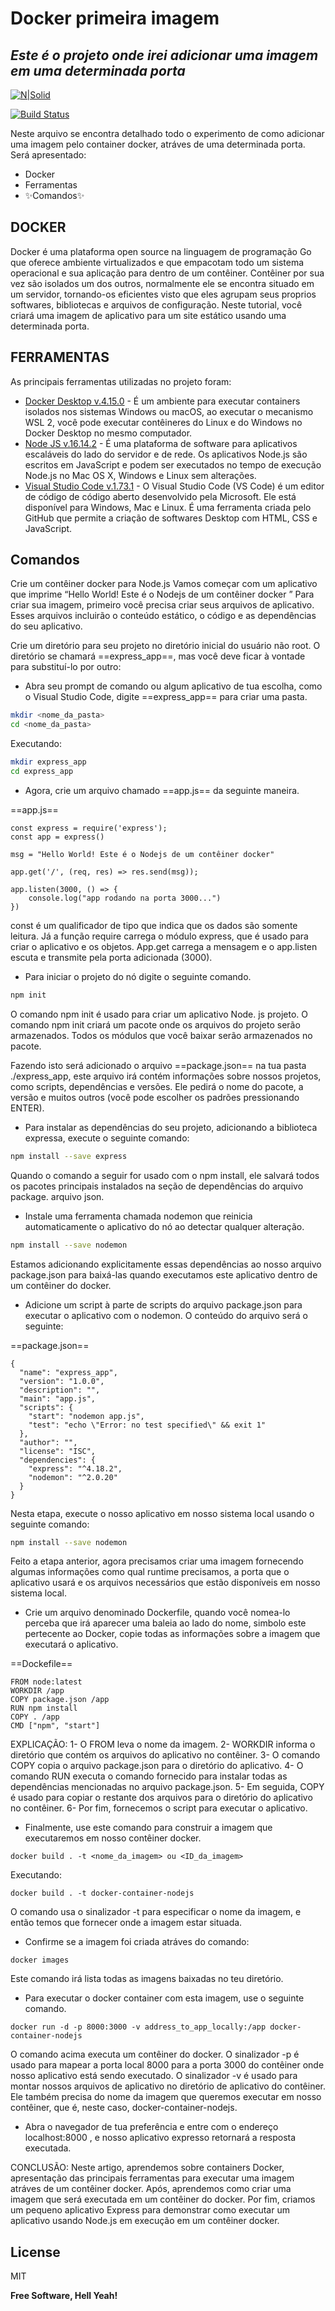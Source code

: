 # Docker primeira imagem
## _Este é o projeto onde irei adicionar uma imagem em uma determinada porta_

[![N|Solid](https://upload.wikimedia.org/wikipedia/commons/thumb/f/f3/LogoCompasso-positivo.png/440px-LogoCompasso-positivo.png)](https://compass.uol/pt/home/)

[![Build Status](https://travis-ci.org/joemccann/dillinger.svg?branch=master)](https://github.com/Jeef-Moreira)

Neste arquivo se encontra detalhado todo o experimento de como adicionar uma imagem pelo container docker, atráves de uma determinada porta. Será apresentado:
- Docker
- Ferramentas
- ✨Comandos✨

## DOCKER
Docker é uma plataforma open source na linguagem de programação Go que oferece ambiente virtualizados e que empacotam todo um sistema operacional e sua aplicação para dentro de um contêiner. 
Contêiner por sua vez são isolados um dos outros, normalmente ele se encontra situado em um servidor, tornando-os eficientes visto que eles agrupam seus proprios softwares, bibliotecas e arquivos de configuração. 
Neste tutorial, você criará uma imagem de aplicativo para um site estático usando uma determinada porta.


## FERRAMENTAS

As principais ferramentas utilizadas no projeto foram:

- [Docker Desktop v.4.15.0](https://www.docker.com/products/docker-desktop/) - É um ambiente para executar containers isolados nos sistemas Windows ou macOS, ao executar o mecanismo WSL 2, você pode executar contêineres do Linux e do Windows no Docker Desktop no mesmo computador.
- [Node JS v.16.14.2](https://nodejs.org/en/) - É uma plataforma de software para aplicativos escaláveis do lado do servidor e de rede. Os aplicativos Node.js são escritos em JavaScript e podem ser executados no tempo de execução Node.js no Mac OS X, Windows e Linux sem alterações.
- [Visual Studio Code v.1.73.1](https://code.visualstudio.com/) - O Visual Studio Code (VS Code) é um editor de código de código aberto desenvolvido pela Microsoft. Ele está disponível para Windows, Mac e Linux. É uma ferramenta criada pelo GitHub que permite a criação de softwares Desktop com HTML, CSS e JavaScript.


## Comandos

Crie um contêiner docker para Node.js
Vamos começar com um aplicativo que imprime “Hello World! Este é o Nodejs de um contêiner docker ”
Para criar sua imagem, primeiro você precisa criar seus arquivos de aplicativo. Esses arquivos incluirão o conteúdo estático, o código e as dependências do seu aplicativo.

Crie um diretório para seu projeto no diretório inicial do usuário não root. O diretório se chamará ==express_app==, mas você deve ficar à vontade para substituí-lo por outro:
* Abra seu prompt de comando ou algum aplicativo de tua escolha, como o Visual Studio Code, digite ==express_app== para criar uma pasta.

```sh
mkdir <nome_da_pasta>
cd <nome_da_pasta>
```
Executando:
```sh
mkdir express_app
cd express_app
```


* Agora, crie um arquivo chamado ==app.js== da seguinte maneira.

==app.js==
```
const express = require('express');
const app = express()

msg = "Hello World! Este é o Nodejs de um contêiner docker"

app.get('/', (req, res) => res.send(msg));

app.listen(3000, () => {
    console.log("app rodando na porta 3000...")
})
```
const é um qualificador de tipo que indica que os dados são somente leitura. Já a função require carrega o módulo express, que é usado para criar o aplicativo e os objetos. App.get carrega a mensagem e o app.listen escuta e transmite pela porta adicionada (3000).

* Para iniciar o projeto do nó digite o seguinte comando.
```sh
npm init
```
O comando npm init é usado para criar um aplicativo Node. js projeto. O comando npm init criará um pacote onde os arquivos do projeto serão armazenados. Todos os módulos que você baixar serão armazenados no pacote.

Fazendo isto será adicionado o arquivo ==package.json== na tua pasta ./express_app, este arquivo irá contém informações sobre nossos projetos, como scripts, dependências e versões. Ele pedirá o nome do pacote, a versão e muitos outros (você pode escolher os padrões pressionando ENTER).
* Para instalar as dependências do seu projeto, adicionando a biblioteca expressa, execute o seguinte comando: 
```sh
npm install --save express
```
Quando o comando a seguir for usado com o npm install, ele salvará todos os pacotes principais instalados na seção de dependências do arquivo package. arquivo json.
* Instale uma ferramenta chamada nodemon que reinicia automaticamente o aplicativo do nó ao detectar qualquer alteração.
```sh
npm install --save nodemon
```

Estamos adicionando explicitamente essas dependências ao nosso arquivo package.json para baixá-las quando executamos este aplicativo dentro de um contêiner do docker.
* Adicione um script à parte de scripts do arquivo package.json para executar o aplicativo com o nodemon. O conteúdo do arquivo será o seguinte:

==package.json==
```
{
  "name": "express_app",
  "version": "1.0.0",
  "description": "",
  "main": "app.js",
  "scripts": {
    "start": "nodemon app.js",
    "test": "echo \"Error: no test specified\" && exit 1"
  },
  "author": "",
  "license": "ISC",
  "dependencies": {
    "express": "^4.18.2",
    "nodemon": "^2.0.20"
  }
}
```

Nesta etapa, execute o nosso aplicativo em nosso sistema local usando o seguinte comando:
```sh
npm install --save nodemon
```
Feito a etapa anterior, agora precisamos criar uma imagem fornecendo algumas informações como qual runtime precisamos, a porta que o aplicativo usará e os arquivos necessários que estão disponíveis em nosso sistema local.
* Crie um arquivo denominado Dockerfile, quando você nomea-lo perceba que irá aparecer uma baleia ao lado do nome, simbolo este pertecente ao Docker, copie todas as informações sobre a imagem que executará o aplicativo.

==Dockefile==
```
FROM node:latest
WORKDIR /app
COPY package.json /app
RUN npm install
COPY . /app
CMD ["npm", "start"]
```
EXPLICAÇÃO:
1- O FROM leva o nome da imagem.
2- WORKDIR informa o diretório que contém os arquivos do aplicativo no contêiner.
3- O comando COPY copia o arquivo package.json para o diretório do aplicativo.
4- O comando RUN executa o comando fornecido para instalar todas as dependências mencionadas no arquivo package.json.
5- Em seguida, COPY é usado para copiar o restante dos arquivos para o diretório do aplicativo no contêiner.
6- Por fim, fornecemos o script para executar o aplicativo.

* Finalmente, use este comando para construir a imagem que executaremos em nosso contêiner docker.
```
docker build . -t <nome_da_imagem> ou <ID_da_imagem>
```
Executando:
```
docker build . -t docker-container-nodejs
```
O comando usa o sinalizador -t para especificar o nome da imagem, e então temos que fornecer onde a imagem estar situada.
* Confirme se a imagem foi criada atráves do comando:
```
docker images
```
Este comando irá lista todas as imagens baixadas no teu diretório.
* Para executar o docker container com esta imagem, use o seguinte comando.
```
docker run -d -p 8000:3000 -v address_to_app_locally:/app docker-container-nodejs
```
O comando acima executa um contêiner do docker. O sinalizador -p é usado para mapear a porta local 8000 para a porta 3000 do contêiner onde nosso aplicativo está sendo executado. O sinalizador -v é usado para montar nossos arquivos de aplicativo no diretório de aplicativo do contêiner. Ele também precisa do nome da imagem que queremos executar em nosso contêiner, que é, neste caso, docker-container-nodejs.

* Abra o navegador de tua preferência e entre com o endereço localhost:8000 , e nosso aplicativo expresso retornará a resposta executada.

CONCLUSÃO:
Neste artigo, aprendemos sobre containers Docker, apresentação das principais ferramentas para executar uma imagem atráves de um contêiner docker. Após, aprendemos como criar uma imagem que será executada em um contêiner do docker. Por fim, criamos um pequeno aplicativo Express para demonstrar como executar um aplicativo usando Node.js em execução em um contêiner docker.
 

## License

MIT

**Free Software, Hell Yeah!**

[//]: # (These are reference links used in the body of this note and get stripped out when the markdown processor does its job. There is no need to format nicely because it shouldn't be seen. Thanks SO - http://stackoverflow.com/questions/4823468/store-comments-in-markdown-syntax)

   [dev]: <https://github.com/Jeef-Moreira>
   [learning]: <https://compassuol.udemy.com>
   [boss]: <https://compass.uol/pt/home>
   [node.js]: <http://nodejs.org>
   [Docker Desktop]: <https://www.docker.com/products/docker-desktop>
   [Visual Studio Code]: <https://code.visualstudio.com>
  